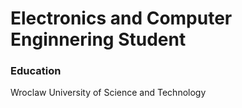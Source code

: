 # Electronics and Computer Enginnering Student 

### Education 
Wroclaw University of Science and Technology 
